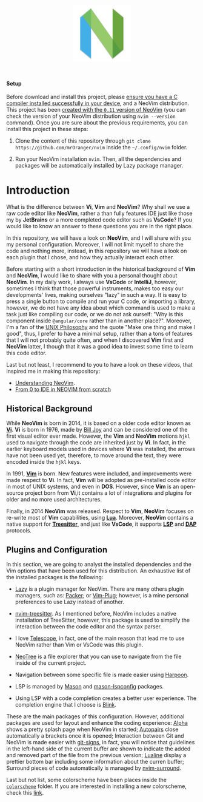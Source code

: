 
<div style = "width: 100%; height: fit-content; display: flex; justify-content: center; align-items: center">
    <img 
        src = "./assets/NeoVim.png" 
        alt = "NeoVim Logo" 
        style = "width: 30%; height: 30%; max-width: 200px; min-width: 100px; margin: 2em 4em" />
</div>

#### Setup 

Before download and install this project, please <u>ensure you have a C compiler installed successfully in your 
device</u>, and a NeoVim distribution. This project has been <u>created with the `0.11` version of NeoVim</u> (you can
check the version of your NeoVim distribution using `nvim --version` command). Once you are sure about the 
previous requirements, you can install this project in these steps:

1. Clone the content of this repository through `git clone https://github.com/mrOranger/nvim` 
    inside the `~/.config/nvim` folder.

2. Run your NeoVim installation `nvim`. Then, all the dependencies and packages will be automatically installed by Lazy
    package manager.

# Introduction

What is the difference between __Vi__, __Vim__ and __NeoVim__? Why shall we use a raw code editor like __NeoVim__, rather 
a than fully features IDE just like those my by __JetBrains__ or a more completed code editor such as __VsCode__? If you
would like to know an answer to these questions you are in the right place. 

In this repository, we will have a look on __NeoVim__, and I will share with you my personal configuration. Moreover, I
will not limit myself to share the code and nothing more, instead, in this repository we will have a look on each
plugin that I chose, and how they actually interact each other. 

Before starting with a short introduction in the historical background of __Vim__ and __NeoVim__, I would like to share 
with you a personal thought about __NeoVim__. In my daily work, I always use __VsCode__ or __IntelliJ__, however, 
sometimes I think that those powerful instruments, makes too easy our developments' lives, making ourselves "lazy" in
such a way. It is easy to press a single button to compile and run your C code, or importing a library, however, 
we do not have any idea about which command is used to make a task just like compiling our code, or we do not ask
ourself: "Why is this component inside `@angular/core` rather than in another place?". Moreover, I'm a fan of the
[UNIX Philosophy](https://en.wikipedia.org/wiki/Unix_philosophy) and the quote "Make one thing and make I good", thus,
I prefer to have a minimal setup, rather than a tons of features that I will not probably quite often, and when I 
discovered __Vim__ first and __NeoVim__ latter, I though that it was a good idea to invest some time to learn this code 
editor.

Last but not least, I recommend to you to have a look on these videos, that inspired me in making this repository:

* [Understanding NeoVim](https://www.youtube.com/watch?v=87AXw9Quy9U&list=PLx2ksyallYzW4WNYHD9xOFrPRYGlntAfté).
* [From 0 to IDE in NEOVIM from scratch](https://www.youtube.com/watch?v=zHTeCSVAFNY&list=PLsz00TDipIffreIaUNk64KxTIkQaGguqn&index=1&t=892s)

## Historical Background

While __NeoVim__ is born in 2014, it is based on a older code editor known as [__Vi__](https://it.wikipedia.org/wiki/Vi_(software)). __Vi__ is born in 1976, made by [Bill Joy](https://it.wikipedia.org/wiki/Bill_Joy) and can be considered one of the
first visual editor ever made. However, the __Vim__ and __NeoVim__ motions `hjkl` used to navigate through the code are 
inherited just by __Vi__. In fact, in the earlier keyboard models used in devices where __Vi__ was installed, 
the arrows have not been used yet, therefore, to move around the text, they were encoded inside the `hjkl` keys.

In 1991, [__Vim__](https://en.wikipedia.org/wiki/Vim_(text_editor)) is born. New features were included, and 
improvements were made respect to __Vi__. In fact, __Vim__ will be adopted as pre-installed code editor in most of UNIX
systems, and even in __DOS__. However, since __Vim__ is an open-source project born from __Vi__,it contains a lot of 
integrations and plugins for older and no more used architectures.

Finally, in 2014 __NeoVim__ was released. Respect to __Vim__, __NeoVim__ focuses on re-write most of __Vim__ 
capabilities, using [__Lua__](https://en.wikipedia.org/wiki/Lua). Moreover, __NeoVim__ contains a native support 
for [__Treesitter__](https://en.wikipedia.org/wiki/Tree-sitter_(parser_generator)), and just like __VsCode__, 
it supports [__LSP__](https://en.wikipedia.org/wiki/Language_Server_Protocol) and 
[__DAP__](https://microsoft.github.io/debug-adapter-protocol//) protocols.

## Plugins and Configuration

In this section, we are going to analyst the installed dependencies and the Vim options that have been used for this
distribution. An exhaustive list of the installed packages is the following:

* [Lazy](https://github.com/folke/lazy.nvim?tab=readme-ov-file) is a plugin manager for NeoVim. There are many others
  plugin managers, such as: [Packer](https://github.com/wbthomason/packer.nvim); or [Vim-Plug](https://github.com/junegunn/vim-plug); however, is a mine personal preferences to use Lazy instead of another.

* [nvim-treesitter](https://github.com/nvim-treesitter/nvim-treesitter). As I mentioned before, NeoVim includes a native
  installation of TreeSitter, however, this package is used to simplify the interaction between the code editor and the
  syntax parser.

* I love [Telescope](https://github.com/nvim-telescope/telescope.nvim), in fact, one of the main reason that lead me to
  use NeoVim rather than Vim or VsCode was this plugin.

* [NeoTree](https://github.com/nvim-neo-tree/neo-tree.nvim) is a file explorer that you can use to navigate from the
  file inside of the current project.

* Navigation between some specific file is made easier using [Harpoon](https://github.com/ThePrimeagen/harpoon).

* LSP is managed by [Mason](https://github.com/mason-org/mason.nvim) and [mason-lspconfig](https://github.com/mason-org/mason-lspconfig.nvim) packages.

* Using LSP with a code completion creates a better user experience. The completion engine that I choose is [Blink](https://github.com/Saghen/blink.cmp).

These are the main packages of this configuration. However, additional packages are used for layout and enhance the
coding experience: [Alpha](https://github.com/goolord/alpha-nvim) shows a pretty splash page when NeoVim in started;
[Autopairs](https://github.com/windwp/nvim-autopairs) close automatically a brackets once it is opened; Interaction
between Git and NeoVim is made easier with [git-signs](https://github.com/lewis6991/gitsigns.nvim), in fact, you will
notice that guidelines in the left-hand side of the current buffer are shown to indicate the added and removed part of
the file from the previous version; [Lualine](https://github.com/nvim-lualine/lualine.nvim) display a prettier bottom
bar including some information about the curren buffer; Surround pieces of code automatically is managed by
[nvim-surround](https://github.com/kylechui/nvim-surround).

Last but not list, some colorscheme have been places inside the [`colorscheme`](./lua/core/plugins/colorschemes)
folder. If you are interested in installing a new colorscheme, check this [link](https://github.com/topics/neovim-colorscheme).

